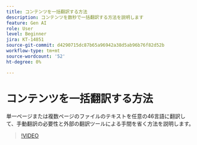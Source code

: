 ```yaml
---
title: コンテンツを一括翻訳する方法
description: コンテンツを数秒で一括翻訳する方法を説明します
feature: Gen AI
role: User
level: Beginner
jira: KT-14851
source-git-commit: d4290715dc87b65a96942a38d5ab96b76f82d52b
workflow-type: tm+mt
source-wordcount: '52'
ht-degree: 0%

---
```


# コンテンツを一括翻訳する方法

単一ページまたは複数ページのファイルのテキストを任意の46言語に翻訳して、手動翻訳の必要性と外部の翻訳ツールによる手間を省く方法を説明します。

>[!VIDEO](https://video.tv.adobe.com/v/3427023?quality=12&learn=on&hidetitle=true)
